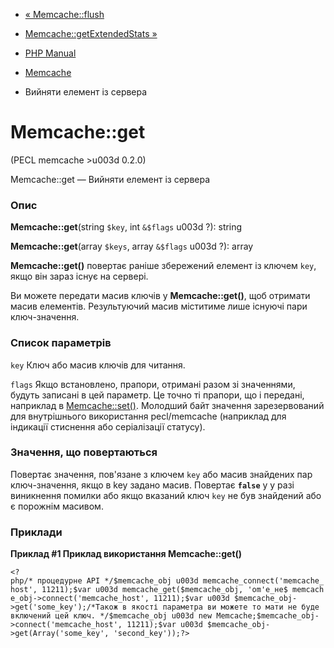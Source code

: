 - [« Memcache::flush](memcache.flush.md)
- [Memcache::getExtendedStats »](memcache.getextendedstats.md)

- [PHP Manual](index.md)
- [Memcache](class.memcache.md)
- Вийняти елемент із сервера

# Memcache::get

(PECL memcache \>u003d 0.2.0)

Memcache::get — Вийняти елемент із сервера

### Опис

**Memcache::get**(string `$key`, int `&$flags` u003d ?): string

**Memcache::get**(array `$keys`, array `&$flags` u003d ?): array

**Memcache::get()** повертає раніше збережений елемент із ключем `key`,
якщо він зараз існує на сервері.

Ви можете передати масив ключів у **Memcache::get()**, щоб отримати
масив елементів. Результуючий масив міститиме лише
існуючі пари ключ-значення.

### Список параметрів

`key`
Ключ або масив ключів для читання.

`flags`
Якщо встановлено, прапори, отримані разом зі значеннями, будуть записані в
цей параметр. Це точно ті прапори, що і передані, наприклад в
[Memcache::set()](memcache.set.md). Молодший байт значення
зарезервований для внутрішнього використання pecl/memcache (наприклад для
індикації стиснення або серіалізації статусу).

### Значення, що повертаються

Повертає значення, пов'язане з ключем `key` або масив знайдених пар
ключ-значення, якщо в key задано масив. Повертає **`false`** у
у разі виникнення помилки або якщо вказаний ключ `key` не був знайдений
або є порожнім масивом.

### Приклади

**Приклад #1 Приклад використання **Memcache::get()****

`<?php/* процедурне API */$memcache_obj u003d memcache_connect('memcache_host', 11211);$var u003d memcache_get($memcache_obj, 'om'е_не$ memcache_obj->connect('memcache_host', 11211);$var u003d $memcache_obj->get('some_key');/*Також в якості параметра ви можете то мати не буде включений цей ключ. */$memcache_obj u003d new Memcache;$memcache_obj->connect('memcache_host', 11211);$var u003d $memcache_obj->get(Array('some_key', 'second_key'));?> `
